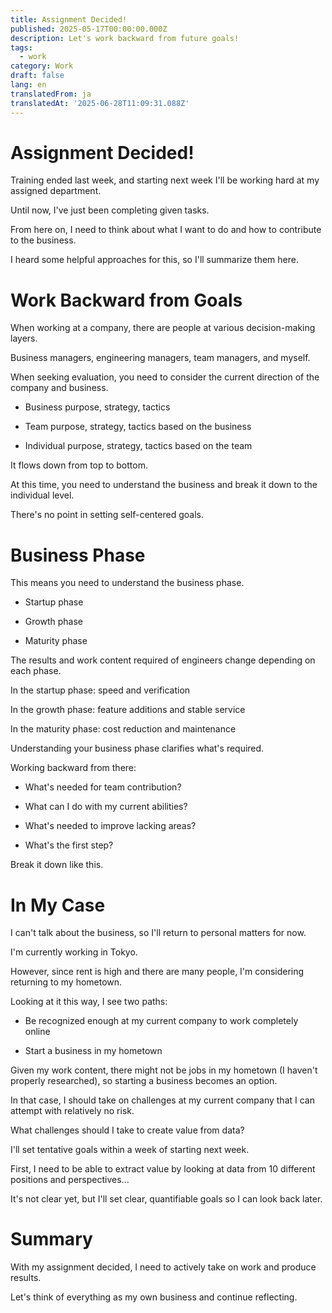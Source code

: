 ```yaml
---
title: Assignment Decided!
published: 2025-05-17T00:00:00.000Z
description: Let's work backward from future goals!
tags:
  - work
category: Work
draft: false
lang: en
translatedFrom: ja
translatedAt: '2025-06-28T11:09:31.088Z'
---
```


# Assignment Decided!

Training ended last week, and starting next week I'll be working hard at my assigned department.

Until now, I've just been completing given tasks.

From here on, I need to think about what I want to do and how to contribute to the business.

I heard some helpful approaches for this, so I'll summarize them here.

# Work Backward from Goals

When working at a company, there are people at various decision-making layers.

Business managers, engineering managers, team managers, and myself.

When seeking evaluation, you need to consider the current direction of the company and business.

- Business purpose, strategy, tactics

- Team purpose, strategy, tactics based on the business

- Individual purpose, strategy, tactics based on the team

It flows down from top to bottom.

At this time, you need to understand the business and break it down to the individual level.

There's no point in setting self-centered goals.

# Business Phase

This means you need to understand the business phase.

- Startup phase

- Growth phase

- Maturity phase

The results and work content required of engineers change depending on each phase.

In the startup phase: speed and verification

In the growth phase: feature additions and stable service

In the maturity phase: cost reduction and maintenance

Understanding your business phase clarifies what's required.

Working backward from there:

- What's needed for team contribution?

- What can I do with my current abilities?

- What's needed to improve lacking areas?

- What's the first step?

Break it down like this.

# In My Case

I can't talk about the business, so I'll return to personal matters for now.

I'm currently working in Tokyo.

However, since rent is high and there are many people, I'm considering returning to my hometown.

Looking at it this way, I see two paths:

- Be recognized enough at my current company to work completely online

- Start a business in my hometown

Given my work content, there might not be jobs in my hometown (I haven't properly researched), so starting a business becomes an option.

In that case, I should take on challenges at my current company that I can attempt with relatively no risk.

What challenges should I take to create value from data?

I'll set tentative goals within a week of starting next week.

First, I need to be able to extract value by looking at data from 10 different positions and perspectives...

It's not clear yet, but I'll set clear, quantifiable goals so I can look back later.

# Summary

With my assignment decided, I need to actively take on work and produce results.

Let's think of everything as my own business and continue reflecting.

